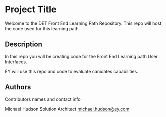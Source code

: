 # Project Title

Welcome to the DET Front End Learning Path Repository.
This repo will host the code used for this learning path.

## Description

In this repo you will be creating code for the Front End Learning path User Interfaces. 

EY will use this repo and code to evaluate canidates capabilities. 

## Authors

Contributors names and contact info

Michael Hudson
Solution Architect
michael.hudson@ey.com
